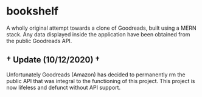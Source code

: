 # bookshelf

A wholly original attempt towards a clone of Goodreads, built using a MERN stack. Any data displayed inside the application have been obtained from the public Goodreads API.

## † Update (10/12/2020) †

Unfortunately Goodreads (Amazon) has decided to permanently rm the public API that was integral to the functioning of this project. This project is now lifeless and defunct without API support.
